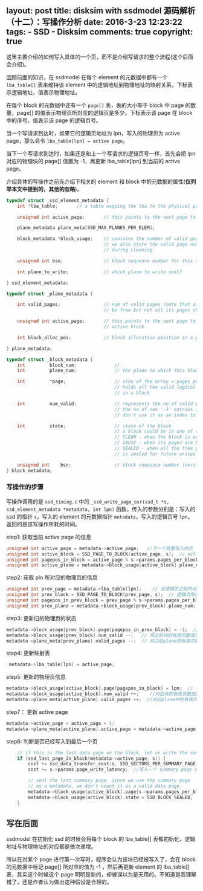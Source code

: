 layout: post
title: disksim with ssdmodel 源码解析（十二）：写操作分析
date: 2016-3-23 12:23:22
tags: 
	- SSD
	- Disksim
comments: true
copyright: true
---

这里主要介绍的如何写入具体的一个页，而不是介绍写请求的整个流程(这个后面会介绍)。

回顾前面的知识，在 ssdmodel 在每个 element 的元数据中都有一个 `lba_table[]` 表来维持该 element 中的逻辑地址到物理地址的映射关系，下标表示逻辑地址，值表示物理地址。

在每个 block 的元数据中还有一个 `page[]` 表，表的大小等于 block 中 page 的数量，page[] 的值表示物理页所对应的逻辑页是多少。下标表示该 page 在 block 中的序号，值表示该 page 的逻辑页号。

当一个写请求到达时，如果它的逻辑页地址为 lpn，写入的物理页为 active page，那么会令 `lba_table[lpn] = active page`。

当下一个写请求到达时，如果还是和上一个写请求的逻辑页号一样，首先会把 lpn 对应的物理块的 page[] 值置为 -1，再更新 lba_table[lpn] 到当前的 active page。

介绍具体的写操作之前先介绍下相关的 element 和 block 中的元数据的属性(**仅列举本文中提到的，其他的忽略**)。

<!--more-->

```C
typedef struct _ssd_element_metadata {
    int *lba_table;       // a table mapping the lba to the physical pages on the chip.

    unsigned int active_page;       // this points to the next page to write inside an active block.

    plane_metadata plane_meta[SSD_MAX_PLANES_PER_ELEM];

    block_metadata *block_usage;    // contains the number of valid pages in each block.
                                    // we also store the valid page numbers here. this is useful
                                    // during cleaning.

    unsigned int bsn;               // block sequence number for this ssd element

    int plane_to_write;             // which plane to write next?

} ssd_element_metadata;

```

```C
typedef struct _plane_metadata {

    int valid_pages;                // num of valid pages (note that a block might not
                                    // be free but not all its pages should be valid)

    unsigned int active_page;       // this points to the next page to write inside an
                                    // active block.

    int block_alloc_pos;            // block allocation position in a plane

} plane_metadata;
```
```C
typedef struct _block_metadata {
    int         block_num;              //
    int         plane_num;              // the plane to which this block belongs to

    int         *page;                  // size of the array = pages_per_block
                                        // holds all the valid logical page numbers present
                                        // in a block

    int         num_valid;              // represents the no of valid pages in the block (that is,
                                        // the no of non '-1' entries in the above page array)
                                        // don't use it as an index to add pages in the above array.

    int         state;                  // state of the block
                                        // a block could be in one of the following states:
                                        // CLEAN - when the block is erased and clean to take new writes
                                        // INUSE - when its pages are being filled
                                        // SEALED - when all the free pages are written and the block
                                        // is sealed for future writes

    unsigned int    bsn;                // block sequence number (version number for blocks)
} block_metadata;
```

### **写操作的步骤** ###

写操作调用的是 `ssd_timing.c` 中的 `_ssd_write_page_osr(ssd_t *s, ssd_element_metadata *metadata, int lpn)` 函数，传入的参数分别是：写入的 ssd 的指针 `s`，写入的 element 的元数据指针 `metadata`，写入的逻辑页号 `lpn`。 返回的是该写操作所耗的时间。

step1: 获取当前 active page 的信息
```C
unsigned int active_page = metadata->active_page;   //下一个将要写入的页
unsigned int active_block = SSD_PAGE_TO_BLOCK(active_page, s);  // active page 所在的block
unsigned int pagepos_in_block = active_page % s->params.pages_per_block;   // active page 在某个block中的序号
unsigned int active_plane = metadata->block_usage[active_block].plane_num;  // active page 所在plane
```

step2: 获取 pln 所对应的物理页的信息
```C
unsigned int prev_page = metadata->lba_table[lpn];    // 该逻辑页之前所对应的物理页
unsigned int prev_block = SSD_PAGE_TO_BLOCK(prev_page, s);  // 逻辑页所在的物理块
unsigned int pagepos_in_prev_block = prev_page % s->params.pages_per_block;  //逻辑页在物理块上的序号
unsigned int prev_plane = metadata->block_usage[prev_block].plane_num;  // 逻辑页所在的plane
```

step3: 更新旧的物理页的状态
```C
metadata->block_usage[prev_block].page[pagepos_in_prev_block] = -1;  //将之前的页标记为无效
metadata->block_usage[prev_block].num_valid --;   // 将之前块的有效页数减1
metadata->plane_meta[prev_plane].valid_pages --;  // 将之前plane的有效页数减1
```

step4: 更新映射表
```C
 metadata->lba_table[lpn] = active_page;
```

step5: 更新的物理页信息
```C
metadata->block_usage[active_block].page[pagepos_in_block] = lpn;  // 标记block中第对应的页的物理号位lpn
metadata->block_usage[active_block].num_valid ++;    //对应块的有效页数加1
metadata->plane_meta[active_plane].valid_pages ++;  //对应plane中的有效页数加1
```

step7： 更新 active page
```C
metadata->active_page = active_page + 1;
metadata->plane_meta[active_plane].active_page = metadata->active_page;
```

step6: 判断是否已经写入到最后一个页
```C
	// if this is the last data page on the block, let us write the summary page also
	if (ssd_last_page_in_block(metadata->active_page, s)) {
		cost += ssd_data_transfer_cost(s, SSD_SECTORS_PER_SUMMARY_PAGE);  // 传输一个 summary page data 的时间开销
		cost += s->params.page_write_latency;  //写入一个 summary page data 的时间开销

        // seal the last summary page. since we use the summary page
        // as a metadata, we don't count it as a valid data page.
        metadata->block_usage[active_block].page[s->params.pages_per_block - 1] = -1;   // 标记当前块的最后一个页无效
        metadata->block_usage[active_block].state = SSD_BLOCK_SEALED;   //标记当前块已经全部写完
    }
```



## 写在后面 ##

ssdmodel 在初始化 ssd 的时候会将每个 block 的 lba_table[] 表都初始化，逻辑地址与物理地址的对应都是依次递增。

所以在对某个 page 进行第一次写时，程序会认为该块已经被写入了，会在 block 的元数据中标记 page[] 所对应的值为 -1 ，然后再更新 element 的 lba_table[] 表，其实这个时候这个 page 明明是新的，却被误以为是无用的。不知道是我理解错了，还是作者认为做出这种假设是合理的。

